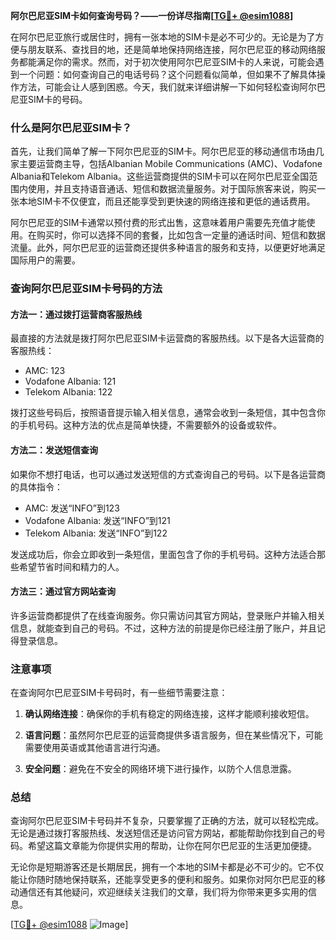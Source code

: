 **阿尔巴尼亚SIM卡如何查询号码？——一份详尽指南[[TG💪+ @esim1088](https://t.me/s/esim1088)]**

在阿尔巴尼亚旅行或居住时，拥有一张本地的SIM卡是必不可少的。无论是为了方便与朋友联系、查找目的地，还是简单地保持网络连接，阿尔巴尼亚的移动网络服务都能满足你的需求。然而，对于初次使用阿尔巴尼亚SIM卡的人来说，可能会遇到一个问题：如何查询自己的电话号码？这个问题看似简单，但如果不了解具体操作方法，可能会让人感到困惑。今天，我们就来详细讲解一下如何轻松查询阿尔巴尼亚SIM卡的号码。

### 什么是阿尔巴尼亚SIM卡？

首先，让我们简单了解一下阿尔巴尼亚的SIM卡。阿尔巴尼亚的移动通信市场由几家主要运营商主导，包括Albanian Mobile Communications (AMC)、Vodafone Albania和Telekom Albania。这些运营商提供的SIM卡可以在阿尔巴尼亚全国范围内使用，并且支持语音通话、短信和数据流量服务。对于国际旅客来说，购买一张本地SIM卡不仅便宜，而且还能享受到更快速的网络连接和更低的通话费用。

阿尔巴尼亚的SIM卡通常以预付费的形式出售，这意味着用户需要先充值才能使用。在购买时，你可以选择不同的套餐，比如包含一定量的通话时间、短信和数据流量。此外，阿尔巴尼亚的运营商还提供多种语言的服务和支持，以便更好地满足国际用户的需要。

### 查询阿尔巴尼亚SIM卡号码的方法

#### 方法一：通过拨打运营商客服热线

最直接的方法就是拨打阿尔巴尼亚SIM卡运营商的客服热线。以下是各大运营商的客服热线：

- AMC: 123
- Vodafone Albania: 121
- Telekom Albania: 122

拨打这些号码后，按照语音提示输入相关信息，通常会收到一条短信，其中包含你的手机号码。这种方法的优点是简单快捷，不需要额外的设备或软件。

#### 方法二：发送短信查询

如果你不想打电话，也可以通过发送短信的方式查询自己的号码。以下是各运营商的具体指令：

- AMC: 发送“INFO”到123
- Vodafone Albania: 发送“INFO”到121
- Telekom Albania: 发送“INFO”到122

发送成功后，你会立即收到一条短信，里面包含了你的手机号码。这种方法适合那些希望节省时间和精力的人。

#### 方法三：通过官方网站查询

许多运营商都提供了在线查询服务。你只需访问其官方网站，登录账户并输入相关信息，就能查到自己的号码。不过，这种方法的前提是你已经注册了账户，并且记得登录信息。

### 注意事项

在查询阿尔巴尼亚SIM卡号码时，有一些细节需要注意：

1. **确认网络连接**：确保你的手机有稳定的网络连接，这样才能顺利接收短信。
   
2. **语言问题**：虽然阿尔巴尼亚的运营商提供多语言服务，但在某些情况下，可能需要使用英语或其他语言进行沟通。

3. **安全问题**：避免在不安全的网络环境下进行操作，以防个人信息泄露。

### 总结

查询阿尔巴尼亚SIM卡号码并不复杂，只要掌握了正确的方法，就可以轻松完成。无论是通过拨打客服热线、发送短信还是访问官方网站，都能帮助你找到自己的号码。希望这篇文章能为你提供实用的帮助，让你在阿尔巴尼亚的生活更加便捷。

无论你是短期游客还是长期居民，拥有一个本地的SIM卡都是必不可少的。它不仅能让你随时随地保持联系，还能享受更多的便利和服务。如果你对阿尔巴尼亚的移动通信还有其他疑问，欢迎继续关注我们的文章，我们将为你带来更多实用的信息。

[[TG💪+ @esim1088](https://t.me/s/esim1088) ![Image](https://i.postimg.cc/4NQfJmqS/Snipaste-2025-05-13-00-14-12.png)]